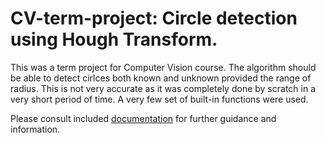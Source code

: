 # CV-term-project: Circle detection using Hough Transform.

This was a term project for Computer Vision course. The algorithm should be able to detect cirlces both known and unknown provided the range of radius. This is not very accurate as it was completely done by scratch in a very short period of time. A very few set of built-in functions were used.

Please consult included [documentation](https://github.com/farazmazhar/CVtermProject-Circle-Detection/blob/master/Circle%20detection%20using%20Hough%20Transformation.pdf) for further guidance and information.
